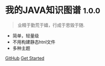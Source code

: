 <!-- _coverpage.md -->

<!--![logo](./images/icon.svg)-->

# 我的JAVA知识图谱 <small>1.0.0</small>

> 业精于勤荒于嬉，行成于思毁于随.

- 简单，轻量级
- 不用构建静态htnl文件
- 多种主题

[GitHub](https://github.com/zsfen/docsify-web)
[Get Started](README)
